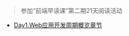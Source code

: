 > 参加“前端早读课”第二期21天阅读活动

- [Day1.Web应用开发周期概览章节](http://note.youdao.com/noteshare?id=bdff7d1f25e8a3242b37dc395202e49d&sub=DB6B52AA60F1460CB2F54FF600B78AA8)